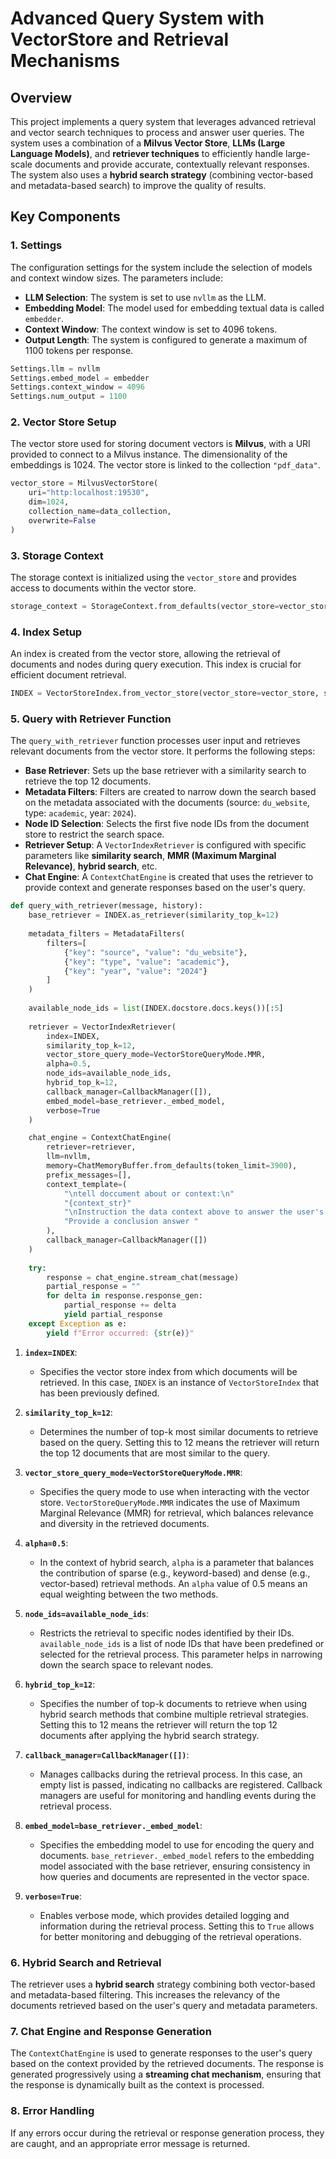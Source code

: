 
# Advanced Query System with VectorStore and Retrieval Mechanisms

## Overview

This project implements a query system that leverages advanced retrieval and vector search techniques to process and answer user queries. The system uses a combination of a **Milvus Vector Store**, **LLMs (Large Language Models)**, and **retriever techniques** to efficiently handle large-scale documents and provide accurate, contextually relevant responses. The system also uses a **hybrid search strategy** (combining vector-based and metadata-based search) to improve the quality of results.

## Key Components

### 1. **Settings**
The configuration settings for the system include the selection of models and context window sizes. The parameters include:
- **LLM Selection**: The system is set to use `nvllm` as the LLM.
- **Embedding Model**: The model used for embedding textual data is called `embedder`.
- **Context Window**: The context window is set to 4096 tokens.
- **Output Length**: The system is configured to generate a maximum of 1100 tokens per response.

```python
Settings.llm = nvllm
Settings.embed_model = embedder
Settings.context_window = 4096
Settings.num_output = 1100
```

### 2. **Vector Store Setup**
The vector store used for storing document vectors is **Milvus**, with a URI provided to connect to a Milvus instance. The dimensionality of the embeddings is 1024. The vector store is linked to the collection `"pdf_data"`.

```python
vector_store = MilvusVectorStore(
    uri="http:localhost:19530",
    dim=1024,
    collection_name=data_collection,
    overwrite=False
)
```

### 3. **Storage Context**
The storage context is initialized using the `vector_store` and provides access to documents within the vector store.

```python
storage_context = StorageContext.from_defaults(vector_store=vector_store)
```

### 4. **Index Setup**
An index is created from the vector store, allowing the retrieval of documents and nodes during query execution. This index is crucial for efficient document retrieval.

```python
INDEX = VectorStoreIndex.from_vector_store(vector_store=vector_store, store_nodes_override=False)
```

### 5. **Query with Retriever Function**
The `query_with_retriever` function processes user input and retrieves relevant documents from the vector store. It performs the following steps:
- **Base Retriever**: Sets up the base retriever with a similarity search to retrieve the top 12 documents.
- **Metadata Filters**: Filters are created to narrow down the search based on the metadata associated with the documents (source: `du_website`, type: `academic`, year: `2024`).
- **Node ID Selection**: Selects the first five node IDs from the document store to restrict the search space.
- **Retriever Setup**: A `VectorIndexRetriever` is configured with specific parameters like **similarity search**, **MMR (Maximum Marginal Relevance)**, **hybrid search**, etc.
- **Chat Engine**: A `ContextChatEngine` is created that uses the retriever to provide context and generate responses based on the user's query.

```python
def query_with_retriever(message, history):
    base_retriever = INDEX.as_retriever(similarity_top_k=12)
    
    metadata_filters = MetadataFilters(
        filters=[
            {"key": "source", "value": "du_website"},
            {"key": "type", "value": "academic"},
            {"key": "year", "value": "2024"}
        ]
    )
    
    available_node_ids = list(INDEX.docstore.docs.keys())[:5]
    
    retriever = VectorIndexRetriever(
        index=INDEX,
        similarity_top_k=12,
        vector_store_query_mode=VectorStoreQueryMode.MMR,
        alpha=0.5,
        node_ids=available_node_ids,
        hybrid_top_k=12,
        callback_manager=CallbackManager([]),
        embed_model=base_retriever._embed_model,
        verbose=True
    )

    chat_engine = ContextChatEngine(
        retriever=retriever,
        llm=nvllm,
        memory=ChatMemoryBuffer.from_defaults(token_limit=3900),
        prefix_messages=[],
        context_template=(
            "\ntell doccument about or context:\n"
            "{context_str}"
            "\nInstruction the data context above to answer the user's query. "
            "Provide a conclusion answer "
        ),
        callback_manager=CallbackManager([])
    )
    
    try:
        response = chat_engine.stream_chat(message)
        partial_response = ""
        for delta in response.response_gen:
            partial_response += delta
            yield partial_response
    except Exception as e:
        yield f"Error occurred: {str(e)}"
```

1. **`index=INDEX`**:
   - Specifies the vector store index from which documents will be retrieved. In this case, `INDEX` is an instance of `VectorStoreIndex` that has been previously defined.

2. **`similarity_top_k=12`**:
   - Determines the number of top-k most similar documents to retrieve based on the query. Setting this to 12 means the retriever will return the top 12 documents that are most similar to the query. 

3. **`vector_store_query_mode=VectorStoreQueryMode.MMR`**:
   - Specifies the query mode to use when interacting with the vector store. `VectorStoreQueryMode.MMR` indicates the use of Maximum Marginal Relevance (MMR) for retrieval, which balances relevance and diversity in the retrieved documents. 

4. **`alpha=0.5`**:
   - In the context of hybrid search, `alpha` is a parameter that balances the contribution of sparse (e.g., keyword-based) and dense (e.g., vector-based) retrieval methods. An `alpha` value of 0.5 means an equal weighting between the two methods. 

5. **`node_ids=available_node_ids`**:
   - Restricts the retrieval to specific nodes identified by their IDs. `available_node_ids` is a list of node IDs that have been predefined or selected for the retrieval process. This parameter helps in narrowing down the search space to relevant nodes. 

6. **`hybrid_top_k=12`**:
   - Specifies the number of top-k documents to retrieve when using hybrid search methods that combine multiple retrieval strategies. Setting this to 12 means the retriever will return the top 12 documents after applying the hybrid search strategy. 

7. **`callback_manager=CallbackManager([])`**:
   - Manages callbacks during the retrieval process. In this case, an empty list is passed, indicating no callbacks are registered. Callback managers are useful for monitoring and handling events during the retrieval process. 

8. **`embed_model=base_retriever._embed_model`**:
   - Specifies the embedding model to use for encoding the query and documents. `base_retriever._embed_model` refers to the embedding model associated with the base retriever, ensuring consistency in how queries and documents are represented in the vector space. 

9. **`verbose=True`**:
   - Enables verbose mode, which provides detailed logging and information during the retrieval process. Setting this to `True` allows for better monitoring and debugging of the retrieval operations. 




### 6. **Hybrid Search and Retrieval**
The retriever uses a **hybrid search** strategy combining both vector-based and metadata-based filtering. This increases the relevancy of the documents retrieved based on the user's query and metadata parameters.

### 7. **Chat Engine and Response Generation**
The `ContextChatEngine` is used to generate responses to the user's query based on the context provided by the retrieved documents. The response is generated progressively using a **streaming chat mechanism**, ensuring that the response is dynamically built as the context is processed.

### 8. **Error Handling**
If any errors occur during the retrieval or response generation process, they are caught, and an appropriate error message is returned.
